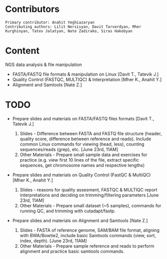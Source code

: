   # Contributors
    Primary contributor: Anahit Yeghiazaryan
    Contributing authors: Lilit Nersisyan, Davit Tarverdyan, Mher Kurghinyan, Tatev Jalatyan, Nate Zadirako, Siras Hakobyan
  # Content 
  NGS data analysis & file manipulation
-   FASTA/FASTQ file formats & manipulation on Linux [Davit T., Tatevik J.]
-   Quality Control (FASTQC, MULTIQC) & Interpretation [Mher K., Anahit Y.]
-   Alignment and Samtools [Nate Z.]
  
  # TODO
-   Prepare slides and materials on FASTA/FASTQ files formats [Davit T., Tatevik J.]
     1. Slides - Difference between FASTA and FASTQ file structure (header, quality score, difference between reference and reads). Include common Linux commands for viewing (head, less), counting sequences/reads (grep), etc.  [June 23rd, 11AM] 
     2. Other Materials - Prepare small sample data and exercises for practice (e.g. view first 10 lines of the file, extract specific sequences, get chromosome names and respective lengths)

-   Prepare slides and materials on Quality Control (FastQC & MultiQC) [Mher K., Anahit Y.]
     1. Slides - reasons for quality assesment, FASTQC & MULTIQC report interpretations and deciding on trimming/filtering parameters [June 23rd, 11AM]
     2. Other Materials - Prepare small dataset (~5 samples), commands for running QC, and trimming with cutadapt/fastp.
 
-   Prepare slides and materials on Alignment and Samtools [Nate Z.]
     1. Slides - FASTA of reference genome, SAM/BAM file format, aligning with BWA/Bowtie2, include basic Samtools commands (view, sort, index, depth). [June 23rd, 11AM]
     3. Other Materials - Prepare sample reference and reads to perform alignment and practice basic samtools commands.

